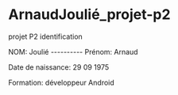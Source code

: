 # ArnaudJoulié_projet-p2
projet P2 identification

NOM: Joulié  ----------   Prénom: Arnaud

Date de naissance: 29 09 1975

Formation: développeur Android

